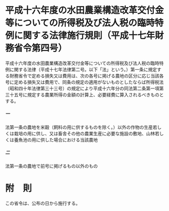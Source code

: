 # 平成十六年度の水田農業構造改革交付金等についての所得税及び法人税の臨時特例に関する法律施行規則（平成十七年財務省令第四号）
平成十六年度の水田農業構造改革交付金等についての所得税及び法人税の臨時特例に関する法律（平成十七年法律第二号。以下「法」という。）第一条に規定する財務省令で定める損失又は費用は、次の各号に掲げる農地の区分に応じ当該各号に定める損失又は費用で、同条の規定の適用がないものとしたならば所得税法（昭和四十年法律第三十三号）の規定により平成十六年分の同法第二条第一項第三十五号に規定する農業所得の金額の計算上、必要経費に算入されるべきものとする。
##### 一
法第一条の農地を米穀（飼料の用に供するものを除く。）以外の作物の生産若しくは栽培の用に供し、又は畜舎その他の農業生産に必要な施設の敷地、山林若しくは養魚池の用に供した場合における当該農地
##### 二
法第一条の農地で前号に掲げるもの以外のもの
# 附　則
この省令は、公布の日から施行する。
